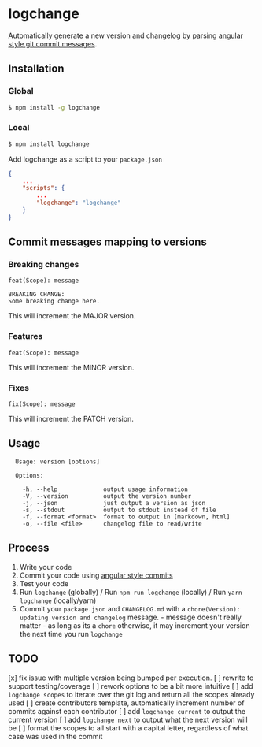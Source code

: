 # logchange

Automatically generate a new version and changelog by parsing <a href="https://gist.github.com/stephenparish/9941e89d80e2bc58a153#format-of-the-commit-message" target="_blank">angular style git commit messages</a>.

## Installation

### Global
```bash
$ npm install -g logchange
```

### Local
```bash
$ npm install logchange
```

Add logchange as a script to your `package.json`

```json
{
    ...
    "scripts": {
        ...
        "logchange": "logchange"
    }
}
```

## Commit messages mapping to versions
### Breaking changes 
```
feat(Scope): message

BREAKING CHANGE:
Some breaking change here.
```

This will increment the MAJOR version.

### Features
```
feat(Scope): message
``` 

This will increment the MINOR version.

### Fixes
```
fix(Scope): message
```

This will increment the PATCH version.

## Usage

```text
  Usage: version [options]

  Options:

    -h, --help             output usage information
    -V, --version          output the version number
    -j, --json             just output a version as json
    -s, --stdout           output to stdout instead of file
    -f, --format <format>  format to output in [markdown, html]
    -o, --file <file>      changelog file to read/write
```

## Process

1. Write your code
2. Commit your code using <a href="https://gist.github.com/stephenparish/9941e89d80e2bc58a153#format-of-the-commit-message" target="_blank">angular style commits</a>
3. Test your code
4. Run `logchange` (globally) / Run `npm run logchange` (locally) / Run `yarn logchange` (locally/yarn)
5. Commit your `package.json` and `CHANGELOG.md` with a `chore(Version): updating version and changelog` message. - message doesn't really matter - as long as its a `chore` otherwise, it may increment your version the next time you run `logchange`

## TODO

[x] fix issue with multiple version being bumped per execution.
[ ] rewrite to support testing/coverage
[ ] rework options to be a bit more intuitive
[ ] add `logchange scopes` to iterate over the git log and return all the scopes already used
[ ] create contributors template, automatically increment number of commits against each contributor
[ ] add `logchange current` to output the current version
[ ] add `logchange next` to output what the next version will be
[ ] format the scopes to all start with a capital letter, regardless of what case was used in the commit
